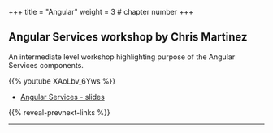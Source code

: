 +++
title = "Angular"
weight = 3 # chapter number
+++

## Angular Services workshop by Chris Martinez

An intermediate level workshop highlighting purpose of the Angular Services components.

{{% youtube XAoLbv_6Yws %}}

- [Angular Services - slides](services/)

{{% reveal-prevnext-links %}}

---
